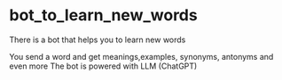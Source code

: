 # bot_to_learn_new_words
There is a bot that helps you to learn new words

You send a word and get meanings,examples, synonyms, antonyms and even more
The bot is powered with LLM (ChatGPT)
